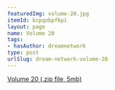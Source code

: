 ```yaml
---
featuredImg: volume-20.jpg
itemId: bcpqobpf6pi
layout: page
name: Volume 20
tags:
- hasAuthor: dreamnetwork
type: post
urlSlug: dream-network-volume-20
---
```

<a href="../files/Volume_20.zip" download>Volume 20 (.zip file, 5mb)</a>